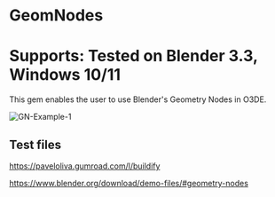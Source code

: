 # GeomNodes

# Supports: Tested on Blender 3.3, Windows 10/11

This gem enables the user to use Blender's Geometry Nodes in O3DE.

![GN-Example-1](https://user-images.githubusercontent.com/874957/225318592-5594db51-335e-4ba4-9b31-943bf0104b97.gif)

## Test files
https://paveloliva.gumroad.com/l/buildify

https://www.blender.org/download/demo-files/#geometry-nodes